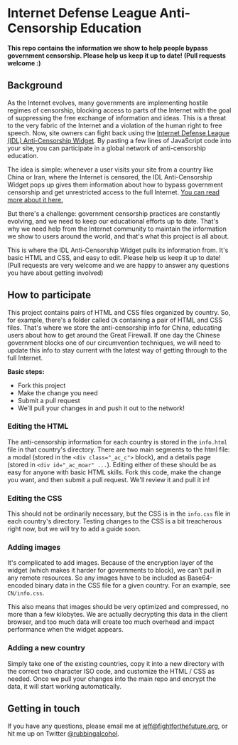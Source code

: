 Internet Defense League Anti-Censorship Education
=================================================
**This repo contains the information we show to help people bypass government
censorship. Please help us keep it up to date! (Pull requests welcome :)**

Background
----------
As the Internet evolves, many governments are implementing hostile regimes of
censorship, blocking access to parts of the Internet with the goal of
suppressing the free exchange of information and ideas. This is a threat to the
very fabric of the Internet and a violation of the human right to free speech.
Now, site owners can fight back using the
[Internet Defense League (IDL) Anti-Censorship Widget][1]. By pasting a few
lines of JavaScript code into your site, you can participate in a global network
of anti-censorship education.

The idea is simple: whenever a user visits your site from a country like China
or Iran, where the Internet is censored, the IDL Anti-Censorship Widget pops up
gives them information about how to bypass government censorship and get
unrestricted access to the full Internet. [You can read more about it here.][2]

But there's a challenge: government censorship practices are constantly
evolving, and we need to keep our educational efforts up to date. That's why we
need help from the Internet community to maintain the information we show to
users around the world, and that's what this project is all about.

This is where the IDL Anti-Censorship Widget pulls its information from. It's
basic HTML and CSS, and easy to edit. Please help us keep it up to date!
(Pull requests are very welcome and we are happy to answer any questions you
have about getting involved)

How to participate
------------------
This project contains pairs of HTML and CSS files organized by country. So, for
example, there's a folder called `CN` containing a pair of HTML and CSS files.
That's where we store the anti-censorship info for China, educating users about
how to get around the Great Firewall. If one day the Chinese government blocks
one of our circumvention techniques, we will need to update this info to stay
current with the latest way of getting through to the full Internet.

**Basic steps:**

* Fork this project
* Make the change you need
* Submit a pull request
* We'll pull your changes in and push it out to the network!

### Editing the HTML

The anti-censorship information for each country is stored in the `info.html`
file in that country's directory. There are two main segments to the html file:
a modal (stored in the `<div class="_ac_c">` block), and a details page (stored
in `<div id="_ac_moar" ...`). Editing either of these should be as easy for
anyone with basic HTML skills. Fork this code, make the change you want, and
then submit a pull request. We'll review it and pull it in!

### Editing the CSS

This should not be ordinarily necessary, but the CSS is in the `info.css` file
in each country's directory. Testing changes to the CSS is a bit treacherous
right now, but we will try to add a guide soon.

### Adding images

It's complicated to add images. Because of the encryption layer of the widget
(which makes it harder for governments to block), we can't pull in any remote
resources. So any images have to be included as Base64-encoded binary data in
the CSS file for a given country. For an example, see `CN/info.css`.

This also means that images should be very optimized and compressed, no more
than a few kilobytes. We are actually decrypting this data in the client
browser, and too much data will create too much overhead and impact performance
when the widget appears.

### Adding a new country

Simply take one of the existing countries, copy it into a new directory with the
correct two character ISO code, and customize the HTML / CSS as needed. Once we
pull your changes into the main repo and encrypt the data, it will start working
automatically.

Getting in touch
----------------
If you have any questions, please email me at jeff@fightforthefuture.org, or hit
me up on Twitter [@rubbingalcohol](https://twitter.com/rubbingalcohol).

[1]: https://www.internetdefenseleague.org
[2]: https://www.internetdefenseleague.org/censorship